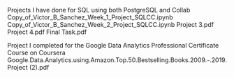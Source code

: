 
Projects I have done for SQL using both PostgreSQL and Collab
Copy_of_Victor_B_Sanchez_Week_1_Project_SQLCC.ipynb
Copy_of_Victor_B_Sanchez_Week_2_Project_SQLCC.ipynb
Project 3.pdf
Project 4.pdf
Final Task.pdf

Project I completed for the Google Data Analytics Professional Certificate Course on Coursera
Google.Data.Analytics.using.Amazon.Top.50.Bestselling.Books.2009.-.2019.Project (2).pdf
